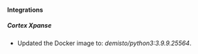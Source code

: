 #### Integrations
##### Cortex Xpanse
- Updated the Docker image to: *demisto/python3:3.9.9.25564*.
